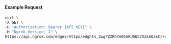 <!-- Code generated for API Clients. DO NOT EDIT. -->

#### Example Request

```bash
curl \
-X GET \
-H "Authorization: Bearer {API_KEY}" \
-H "Ngrok-Version: 2" \
https://api.ngrok.com/edges/https/edghts_2wgPZZRhYe0C6RU5Q57XZsAQasC/routes/edghtsrt_2wgPZc439AifyaoWDpQPonHC83B
```
